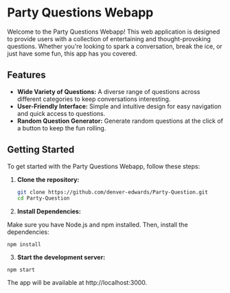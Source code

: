 # Party Questions Webapp

Welcome to the Party Questions Webapp! This web application is designed to provide users with a collection of entertaining and thought-provoking questions. Whether you're looking to spark a conversation, break the ice, or just have some fun, this app has you covered.

## Features

- **Wide Variety of Questions:** A diverse range of questions across different categories to keep conversations interesting.
- **User-Friendly Interface:** Simple and intuitive design for easy navigation and quick access to questions.
- **Random Question Generator:** Generate random questions at the click of a button to keep the fun rolling.

## Getting Started

To get started with the Party Questions Webapp, follow these steps:

1. **Clone the repository:**

   ```bash
   git clone https://github.com/denver-edwards/Party-Question.git
   cd Party-Question
   
2. **Install Dependencies:**

Make sure you have Node.js and npm installed. Then, install the dependencies:

```
npm install
```

3. **Start the development server:**

```
npm start
```

The app will be available at http://localhost:3000.
